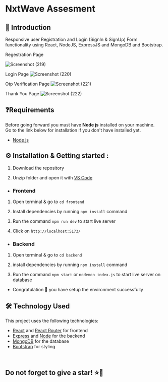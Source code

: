 # NxtWave Assesment

## 👋 Introduction

Responsive user Registration and Login (SignIn & SignUp) Form functionality using React, NodeJS, ExpressJS and MongoDB and Bootstrap.


Regestration Page

![Screenshot (219)](https://private-user-images.githubusercontent.com/180171606/455675888-eaa42e8d-2757-4ebf-b475-e99a6fc6b826.png?jwt=eyJhbGciOiJIUzI1NiIsInR5cCI6IkpXVCJ9.eyJpc3MiOiJnaXRodWIuY29tIiwiYXVkIjoicmF3LmdpdGh1YnVzZXJjb250ZW50LmNvbSIsImtleSI6ImtleTUiLCJleHAiOjE3NTAxMDAxNzAsIm5iZiI6MTc1MDA5OTg3MCwicGF0aCI6Ii8xODAxNzE2MDYvNDU1Njc1ODg4LWVhYTQyZThkLTI3NTctNGViZi1iNDc1LWU5OWE2ZmM2YjgyNi5wbmc_WC1BbXotQWxnb3JpdGhtPUFXUzQtSE1BQy1TSEEyNTYmWC1BbXotQ3JlZGVudGlhbD1BS0lBVkNPRFlMU0E1M1BRSzRaQSUyRjIwMjUwNjE2JTJGdXMtZWFzdC0xJTJGczMlMkZhd3M0X3JlcXVlc3QmWC1BbXotRGF0ZT0yMDI1MDYxNlQxODUxMTBaJlgtQW16LUV4cGlyZXM9MzAwJlgtQW16LVNpZ25hdHVyZT0wODM5ZDk5N2FhYTViNzc4ZDZmODMwM2Y4MmJjOTE1MjEyMGVhZDhjNmUyZGY0Mjk2MzBjZWNmODhkYTMxMTBkJlgtQW16LVNpZ25lZEhlYWRlcnM9aG9zdCJ9.BoV0_HS5Ri10SSZAK3r_iW3ys1oBbEn5xlYDMUsTeEY)


Login Page
![Screenshot (220)](https://private-user-images.githubusercontent.com/180171606/455676850-e78e3e69-dad1-49f7-810d-903817ed2be7.png?jwt=eyJhbGciOiJIUzI1NiIsInR5cCI6IkpXVCJ9.eyJpc3MiOiJnaXRodWIuY29tIiwiYXVkIjoicmF3LmdpdGh1YnVzZXJjb250ZW50LmNvbSIsImtleSI6ImtleTUiLCJleHAiOjE3NTAxMDA1MjcsIm5iZiI6MTc1MDEwMDIyNywicGF0aCI6Ii8xODAxNzE2MDYvNDU1Njc2ODUwLWU3OGUzZTY5LWRhZDEtNDlmNy04MTBkLTkwMzgxN2VkMmJlNy5wbmc_WC1BbXotQWxnb3JpdGhtPUFXUzQtSE1BQy1TSEEyNTYmWC1BbXotQ3JlZGVudGlhbD1BS0lBVkNPRFlMU0E1M1BRSzRaQSUyRjIwMjUwNjE2JTJGdXMtZWFzdC0xJTJGczMlMkZhd3M0X3JlcXVlc3QmWC1BbXotRGF0ZT0yMDI1MDYxNlQxODU3MDdaJlgtQW16LUV4cGlyZXM9MzAwJlgtQW16LVNpZ25hdHVyZT04NmI2Yjc0ZmU1OWI0YTEzNTllOTY3NGU1MzlmNDQyZmMxMGU4NzM0MzE0YjY0YmMyM2NkYTIwMmQ1YWU5YThmJlgtQW16LVNpZ25lZEhlYWRlcnM9aG9zdCJ9.Kl2J6FYyyJjzDtaLrUwPM-m8KhPnlPwycKBzZQ8s4Ko)


Otp Verification Page
![Screenshot (221)](https://github.com/user-attachments/assets/3745040f-d1ec-4a6a-b520-8df201b8a38a)


Thank You Page
![Screenshot (222)](https://github.com/user-attachments/assets/e2402847-3798-423d-8b80-b3294f6818b1)



## ❓Requirements

Before going forward you must have **Node js** installed on your machine.  
Go to the link below for installation if you don't have installed yet.

- [Node js](https://nodejs.org/en/download)


## ⚙️ Installation & Getting started :

1. Download the repository

2. Unzip folder and open it with [VS Code](https://code.visualstudio.com/)

- <h3> Frontend

1. Open terminal & go to `cd frontend`

2. Install dependencies by running `npm install` command

3. Run the command `npm run dev` to start live server

4. Click on `http://localhost:5173/`

- <h3>Backend

1. Open terminal & go to `cd backend` 

2. install dependencies by running `npm install` command

3. Run the command `npm start` or `nodemon index.js` to start live server on database


- Congratulation 🎉 you have setup the environment successfully



## 🛠️ Technology Used

This project uses the following technologies:

- [React](https://reactjs.org) and [React Router](https://reacttraining.com/react-router/) for frontend
- [Express](http://expressjs.com/) and [Node](https://nodejs.org/en/) for the backend
- [MongoDB](https://www.mongodb.com/) for the database
- [Bootstrap](https://getbootstrap.com/) for styling

<br/>

<h2> Do not forget to give a star! ⭐🤗 </h2>
